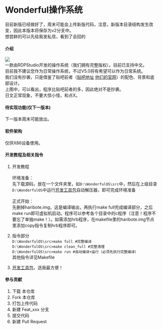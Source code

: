 # Wonderful操作系统
目前新版已经做好了，周末可能会上传新版代码，注意，新版本目录结构发生改变，因此本版本将保存为v2分支中。  
想尝鲜的可以先给我发私信，看到了会回的

#### 介绍
![](https://gitee.com/kkstudio2019/wonderful/raw/master/yulan.png)  
一款由RDPStudio开发的操作系统（我们拥有完整版权）。目前已支持中文。  
目前我不建议您作为日常操作系统，不过V5.0将有希望可以作为日常系统。  
我们没有抄袭，只是借鉴了贴吧前者（[贴吧地址](https://tieba.baidu.com/p/6533511510) [他们的官网](https://www.panj.tk/)）的配色、背景和底部设计。  
上图中，可以看出，程序比贴吧前者的多，因此绝对不是抄袭。  
日文正常现象，不要大惊小怪，和点X。

#### 待实现功能(仅下一版本)
下一版本周末可能放出。

#### 软件架构
仅供X86设备使用。


#### 开发教程及相关指令

1. 开发教程<br/><br/>
环境准备：<br/>
先下载源码，放在一个文件夹里，如`D:\WonderfulOS\src`中，然后在上级目录`D:\WonderfulOS`中运行[开发工具包](https://gitee.com/kkstudio2019/wonderful/releases/v1.0)自动解压器，即可完成环境准备<br/><br/>
正式开始：<br/>
先删掉haribote.img，这是编译输出，再执行make full完成编译部分，之后make run即可虚拟机启动。程序可以参考各个目录中的c程序（注意！程序不要忘了单独make！）。如需添加hrb程序，在makefile里的haribote.img节点里添加copy指令复制hrb程序即可。

2.  指令部分<br/>
`D:\WonderfulOS\src>make full #完整编译`<br/>
`D:\WonderfulOS\src>make clean_full #完整清理`<br/>
`D:\WonderfulOS\src>make run #自动编译+运行（必须先执行完整编译）`<br/>
其他指令详见Makefile

3. [开发工具包](https://gitee.com/kkstudio2019/wonderful/releases/v1.0)，选我最方便！

#### 参与贡献

1.  下载 本仓库
2.  Fork 本仓库
2.  打包上传代码
4.  新建 Feat_xxx 分支
5.  提交代码
6.  新建 Pull Request
